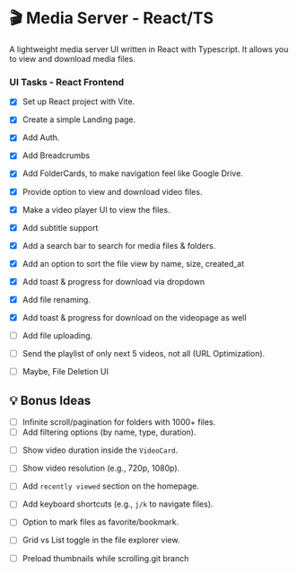 # 🎬 Media Server - React/TS

A lightweight media server UI written in React with Typescript.
It allows you to view and download media files.

### UI Tasks - React Frontend

- [x] Set up React project with Vite.
- [x] Create a simple Landing page.
- [x] Add Auth.
- [x] Add Breadcrumbs
- [x] Add FolderCards, to make navigation feel like Google Drive.
- [x] Provide option to view and download video files.
- [x] Make a video player UI to view the files.
- [x] Add subtitle support
- [x] Add a search bar to search for media files & folders.
- [x] Add an option to sort the file view by name, size, created_at

- [x] Add toast & progress for download via dropdown
- [x] Add file renaming.

- [x] Add toast & progress for download on the videopage as well
- [ ] Add file uploading.
- [ ] Send the playlist of only next 5 videos, not all (URL Optimization).

- [ ] Maybe, File Deletion UI

## 💡 Bonus Ideas

- [ ] Infinite scroll/pagination for folders with 1000+ files.
- [ ] Add filtering options (by name, type, duration).
<!-- - [-] Dark mode toggle (currently hardcoded to dark). -->

- [ ] Show video duration inside the `VideoCard`.
- [ ] Show video resolution (e.g., 720p, 1080p).

- [ ] Add `recently viewed` section on the homepage.
- [ ] Add keyboard shortcuts (e.g., `j/k` to navigate files).
- [ ] Option to mark files as favorite/bookmark.
- [ ] Grid vs List toggle in the file explorer view.
- [ ] Preload thumbnails while scrolling.git branch
